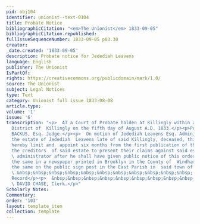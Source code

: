 ```yaml
---
pid: obj104
identifier: unionist--text-0104
title: Probate Notice
bibliographicCitation: "<em>The Unionist</em> 1833-09-05"
bibliographicCitation.republished: 
fullIssueSequenceNumber: 1833-09-05 p03.30
creator: 
_date.created: '1833-09-05'
description: Probate notice for Jedediah Leavens
language: English
publisher: The Unionist
IsPartOf: 
rights: https://creativecommons.org/publicdomain/mark/1.0/
source: The Unionist
subject: Legal Notices
type: Text
category: Unionist full issue 1833-08-08
article.type: 
volume: '1'
issue: '6'
transcription: "<p>  AT a Court of Probate holden at Killingly within and for the
  District of  Killingly on the fifth day of August A.D. 1833.</p><p>Present THOMAS
  BACKUS, Esq. Judge.</p><p>  On motion of Jedediah Leavens Esq. Administrator on
  the estate of Jedediah  Leavens late of said Killingly, deceased, this court doth
  hereby limit and  appoint six months from the first publication of this order for
  the creditors  of said estate to present their claims against said estate to said
  \ administrator after he shall have given public notice of this order by  publishing
  the same in a newspaper printed in Brooklyn in the County of  Windham, and posting
  the same on the public sign post in the East Parish in  said town of Killingly.</p><p>
  \ &nbsp;&nbsp;&nbsp;&nbsp;&nbsp;&nbsp;&nbsp;&nbsp;&nbsp;&nbsp;&nbsp; Certified  from
  Record</p><p>  &nbsp;&nbsp;&nbsp;&nbsp;&nbsp;&nbsp;&nbsp;&nbsp;&nbsp;&nbsp;&nbsp;&nbsp;&nbsp;&nbsp;&nbsp;&nbsp;&nbsp;&nbsp;&nbsp;&nbsp;&nbsp;&nbsp;&nbsp;&nbsp;&nbsp;&nbsp;&nbsp;&nbsp;&nbsp;&nbsp;&nbsp;&nbsp;&nbsp;&nbsp;&nbsp;
  \ DAVID CHASE, Clerk.</p>"
Scholarly Notes: 
Commentary: 
order: '103'
layout: template_item
collection: template
---
```

